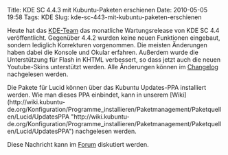 Title: KDE SC 4.4.3 mit Kubuntu-Paketen erschienen
Date: 2010-05-05 19:58
Tags: KDE
Slug: kde-sc-443-mit-kubuntu-paketen-erschienen

Heute hat das [KDE-Team](http://www.kde.org "http://www.kde.org") das
monatliche Wartungsrelease von KDE SC 4.4 veröffentlicht. Gegenüber
4.4.2 wurden keine neuen Funktionen eingebaut, sondern lediglich
Korrekturen vorgenommen. Die meisten Änderungen haben dabei die Konsole
und Okular erfahren. Außerdem wurde die Unterstützung für Flash in KHTML
verbessert, so dass jetzt auch die neuen Youtube-Skins unterstützt
werden. Alle Änderungen können im
[Changelog](http://www.kde.org/announcements/changelogs/changelog4_4_2to4_4_3.php "http://www.kde.org/announcements/changelogs/changelog4_4_2to4_4_3.php")
nachgelesen werden.

</p>
Die Pakete für Lucid können über das Kubuntu Updates-PPA installiert
werden. Wie man dieses PPA einbindet, kann in unserem
[Wiki](http://wiki.kubuntu-de.org/Konfiguration/Programme_installieren/Paketmanagement/Paketquellen/Lucid/UpdatesPPA "http://wiki.kubuntu-de.org/Konfiguration/Programme_installieren/Paketmanagement/Paketquellen/Lucid/UpdatesPPA")
nachgelesen werden.

</p>
<!--break--><!--break-->

Diese Nachricht kann im
[Forum](http://forum.kubuntu-de.org/index.php?board=1.0 "http://forum.kubuntu-de.org/index.php?board=1.0")
diskutiert werden.

</p>

